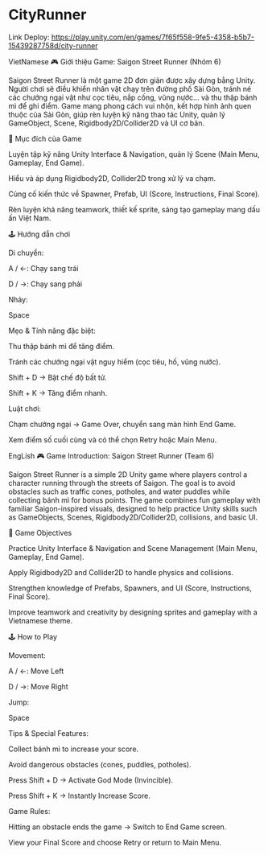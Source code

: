 # CityRunner
Link Deploy: https://play.unity.com/en/games/7f65f558-9fe5-4358-b5b7-15439287758d/city-runner

VietNamese
🎮 Giới thiệu Game: Saigon Street Runner (Nhóm 6)

Saigon Street Runner là một game 2D đơn giản được xây dựng bằng Unity. Người chơi sẽ điều khiển nhân vật chạy trên đường phố Sài Gòn, tránh né các chướng ngại vật như cọc tiêu, nắp cống, vũng nước… và thu thập bánh mì để ghi điểm. Game mang phong cách vui nhộn, kết hợp hình ảnh quen thuộc của Sài Gòn, giúp rèn luyện kỹ năng thao tác Unity, quản lý GameObject, Scene, Rigidbody2D/Collider2D và UI cơ bản.

🎯 Mục đích của Game

Luyện tập kỹ năng Unity Interface & Navigation, quản lý Scene (Main Menu, Gameplay, End Game).

Hiểu và áp dụng Rigidbody2D, Collider2D trong xử lý va chạm.

Củng cố kiến thức về Spawner, Prefab, UI (Score, Instructions, Final Score).

Rèn luyện khả năng teamwork, thiết kế sprite, sáng tạo gameplay mang dấu ấn Việt Nam.

🕹️ Hướng dẫn chơi

Di chuyển:

A / ←: Chạy sang trái

D / →: Chạy sang phải

Nhảy:

Space

Mẹo & Tính năng đặc biệt:

Thu thập bánh mì để tăng điểm.

Tránh các chướng ngại vật nguy hiểm (cọc tiêu, hố, vũng nước).

Shift + D → Bật chế độ bất tử.

Shift + K → Tăng điểm nhanh.

Luật chơi:

Chạm chướng ngại → Game Over, chuyển sang màn hình End Game.

Xem điểm số cuối cùng và có thể chọn Retry hoặc Main Menu.

EngLish
🎮 Game Introduction: Saigon Street Runner (Team 6)

Saigon Street Runner is a simple 2D Unity game where players control a character running through the streets of Saigon. The goal is to avoid obstacles such as traffic cones, potholes, and water puddles while collecting bánh mì for bonus points. The game combines fun gameplay with familiar Saigon-inspired visuals, designed to help practice Unity skills such as GameObjects, Scenes, Rigidbody2D/Collider2D, collisions, and basic UI.

🎯 Game Objectives

Practice Unity Interface & Navigation and Scene Management (Main Menu, Gameplay, End Game).

Apply Rigidbody2D and Collider2D to handle physics and collisions.

Strengthen knowledge of Prefabs, Spawners, and UI (Score, Instructions, Final Score).

Improve teamwork and creativity by designing sprites and gameplay with a Vietnamese theme.

🕹️ How to Play

Movement:

A / ←: Move Left

D / →: Move Right

Jump:

Space

Tips & Special Features:

Collect bánh mì to increase your score.

Avoid dangerous obstacles (cones, puddles, potholes).

Press Shift + D → Activate God Mode (Invincible).

Press Shift + K → Instantly Increase Score.

Game Rules:

Hitting an obstacle ends the game → Switch to End Game screen.

View your Final Score and choose Retry or return to Main Menu.
